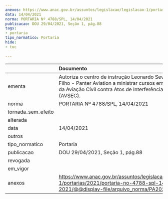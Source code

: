 ```yaml
---
anexos: https://www.anac.gov.br/assuntos/legislacao/legislacao-1/portarias/2021/portaria-no-4788-spl-14-04-2021/@@display-file/arquivo_norma/PA2021-4788.pdf
data: 14/04/2021
norma: PORTARIA Nº 4788/SPL, 14/04/2021
publicacao: DOU 29/04/2021, Seção 1, pág.88
tags:
- portaria
tipo_normatico: Portaria
hide: 
- toc 
 
---
```


|                    | Documento                                                                                                                                                                    |
|:-------------------|:-----------------------------------------------------------------------------------------------------------------------------------------------------------------------------|
| ementa             | Autoriza o centro de instrução Leonardo Severo Maciel Filho - Panter Aviation a ministrar cursos em Segurança da Aviação Civil contra Atos de Interferência Ilícita (AVSEC). |
| norma              | PORTARIA Nº 4788/SPL, 14/04/2021                                                                                                                                             |
| tornada_sem_efeito |                                                                                                                                                                              |
| alterada           |                                                                                                                                                                              |
| data               | 14/04/2021                                                                                                                                                                   |
| outros             |                                                                                                                                                                              |
| tipo_normatico     | Portaria                                                                                                                                                                     |
| publicacao         | DOU 29/04/2021, Seção 1, pág.88                                                                                                                                              |
| revogada           |                                                                                                                                                                              |
| em_vigor           |                                                                                                                                                                              |
| anexos             | https://www.anac.gov.br/assuntos/legislacao/legislacao-1/portarias/2021/portaria-no-4788-spl-14-04-2021/@@display-file/arquivo_norma/PA2021-4788.pdf                         |